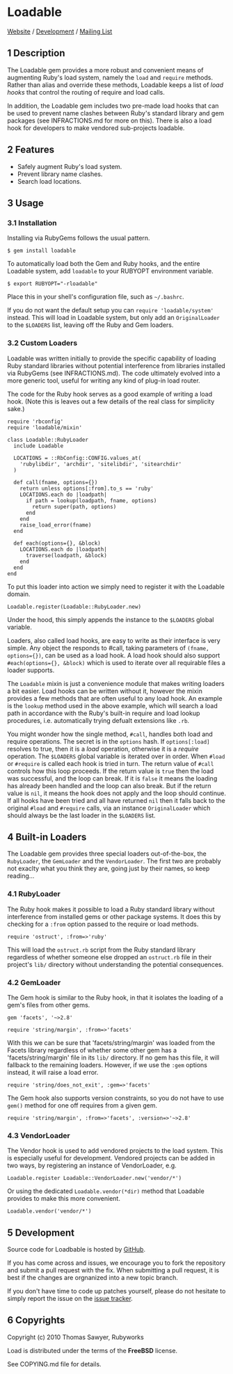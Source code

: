 # Loadable

[Website](http://github.com/rubyworks/loadable) /
[Development](http://github.com/rubyworks/loadable) /
[Mailing List](http://groups.google.com/group/rubyworks-mailinglist)


## 1 Description

The Loadable gem provides a more robust and convenient means of augmenting
Ruby's load system, namely the `load` and `require` methods. Rather than
alias and override these methods, Loadable keeps a list of *load hooks*
that control the routing of require and load calls.

In addition, the Loadable gem includes two pre-made load hooks that can be
used to prevent name clashes between Ruby's standard library and gem packages
(see INFRACTIONS.md for more on this). There is also a load hook for
developers to make vendored sub-projects loadable.


## 2 Features

* Safely augment Ruby's load system.
* Prevent library name clashes.
* Search load locations.


## 3 Usage

### 3.1 Installation

Installing via RubyGems follows the usual pattern.

    $ gem install loadable

To automatically load both the Gem and Ruby hooks, and the entire Loadable
system, add `loadable` to your RUBYOPT environment variable.

    $ export RUBYOPT="-rloadable"

Place this in your shell's configuration file, such as `~/.bashrc`.

If you do not want the default setup you can `require 'loadable/system'` instead.
This will load in Loadable system, but only add an `OriginalLoader` to the
`$LOADERS` list, leaving off the Ruby and Gem loaders.

### 3.2 Custom Loaders

Loadable was written initially to provide the specific capability of loading
Ruby standard libraries without potential interference from libraries
installed via RubyGems (see INFRACTIONS.md). The code ultimately evolved
into a more generic tool, useful for writing any kind of plug-in load
router. 

The code for the Ruby hook serves as a good example of writing a load hook.
(Note this is leaves out a few details of the real class for simplicity sake.)

    require 'rbconfig'
    require 'loadable/mixin'

    class Loadable::RubyLoader
      include Loadable

      LOCATIONS = ::RbConfig::CONFIG.values_at(
        'rubylibdir', 'archdir', 'sitelibdir', 'sitearchdir'
      )

      def call(fname, options={})
        return unless options[:from].to_s == 'ruby'
        LOCATIONS.each do |loadpath|
          if path = lookup(loadpath, fname, options)
            return super(path, options)
          end
        end
        raise_load_error(fname)
      end

      def each(options={}, &block)
        LOCATIONS.each do |loadpath|
          traverse(loadpath, &block)
        end
      end
    end

To put this loader into action we simply need to register it with the Loadable 
domain.

    Loadable.register(Loadable::RubyLoader.new)

Under the hood, this simply appends the instance to the `$LOADERS` global variable.

Loaders, also called load hooks, are easy to write as their interface is very
simple. Any object the responds to #call, taking parameters of 
<code>(fname, options={})</code>, can be used as a load hook. A load hook
should also support `#each(options={}, &block)` which is used to iterate over
all requirable files a loader supports.

The `Loadable` mixin is just a convenience module that makes writing loaders
a bit easier. Load hooks can be written without it, however the mixin
provides a few methods that are often useful to any load hook. An example is
the `lookup` method used in the above example, which will search a
load path in accordance with the Ruby's built-in require and load lookup
procedures, i.e. automatically trying defualt extensions like `.rb`.

You might wonder how the single method, `#call`, handles both load and require
operations. The secret is in the `options` hash. If <code>options[:load]</code>
resolves to true, then it is a *load* operation, otherwise it is a *require*
operation. The `$LOADERS` global variable is iterated over in order.
When `#load` or `#require` is called each hook is tried in turn. The return
value of `#call` controls how this loop proceeds. If the return value is `true`
then the load was successful, and the loop can break. If it is `false` it means
the loading has already been handled and the loop can also break. But if the
return value is `nil`, it means the hook does not apply and the loop should
continue. If all hooks have been tried and all have returned `nil` then it
falls back to the original `#load` and `#require` calls, via an instance
`OriginalLoader` which should always be the last loader in the `$LOADERS` list.


## 4 Built-in Loaders

The Loadable gem provides three special loaders out-of-the-box, the `RubyLoader`,
the `GemLoader` and the `VendorLoader`. The first two are probably not exaclty
what you think they are, going just by their names, so keep reading...

### 4.1 RubyLoader

The Ruby hook makes it possible to load a Ruby standard library without
interference from installed gems or other package systems. It does this by 
checking for a `:from` option passed to the require or load methods.

    require 'ostruct', :from=>'ruby'

This will load the `ostruct.rb` script from the Ruby standard library regardless
of whether someone else dropped an `ostruct.rb` file in their project's `lib/`
directory without understanding the potential consequences.

### 4.2 GemLoader

The Gem hook is similar to the Ruby hook, in that it isolates the loading
of a gem's files from other gems.

    gem 'facets', '~>2.8'

    require 'string/margin', :from=>'facets'

With this we can be sure that 'facets/string/margin' was loaded from the Facets
library regardless of whether some other gem has a 'facets/string/margin' file
in its `lib/` directory. If no gem has this file, it will fallback to the 
remaining loaders. However, if we use the `:gem` options instead, it will 
raise a load error.

    require 'string/does_not_exit', :gem=>'facets'

The Gem hook also supports version constraints, so you do not have to use 
`gem()` method for one off requires from a given gem.

    require 'string/margin', :from=>'facets', :version=>'~>2.8'

### 4.3 VendorLoader

The Vendor hook is used to add vendored projects to the load system.
This is especially useful for development. Vendored projects can be added
in two ways, by registering an instance of VendorLoader, e.g.

    Loadable.register Loadable::VendorLoader.new('vendor/*')

Or using the dedicated `Loadable.vendor(*dir)` method that Loadable provides
to make this more convenient.

    Loadable.vendor('vendor/*')


## 5 Development

Source code for Loadbable is hosted by [GitHub](http://github.com/rubyworks/loadable).

If you has come across and issues, we encourage you to fork the repository and 
submit a pull request with the fix. When submitting a pull request, it is best
if the changes are orgnanized into a new topic branch.

If you don't have time to code up patches yourself, please do not hesitate to
simply report the issue on the [issue tracker](http://github.com/rubyworks/loadable/issues).


## 6 Copyrights

Copyright (c) 2010 Thomas Sawyer, Rubyworks

Load is distributed under the terms of the **FreeBSD** license.

See COPYING.md file for details.

